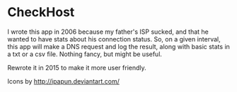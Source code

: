 CheckHost
===========

I wrote this app in 2006 because my father's ISP sucked, and that he wanted to have stats about his connection status. So, on a given interval, this app will make a DNS request and log the result, along with basic stats in a txt or a csv file. Nothing fancy, but might be useful.

Rewrote it in 2015 to make it more user friendly.

Icons by http://ipapun.deviantart.com/